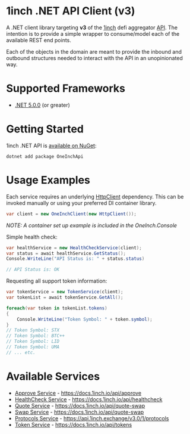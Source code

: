 # 1inch .NET API Client (v3)

A .NET client library targeting **v3** of the [1inch](https://app.1inch.io) defi aggregator [API](https://docs.1inch.io/api/). The intention is to provide a simple wrapper to consume/model each of the available REST end points. 

Each of the objects in the domain are meant to provide the inbound and outbound structures needed to interact with the API in an unopinionated way. 

# Supported Frameworks

* [.NET 5.0.0](https://dotnet.microsoft.com/download/dotnet/5.0) (or greater)

# Getting Started

1inch .NET API is [available on NuGet](https://www.nuget.org/packages/<tbd>/):

```
dotnet add package OneInchApi
```
# Usage Examples

Each service requires an underlying [HttpClient](https://docs.microsoft.com/en-us/dotnet/api/system.net.http.httpclient?view=net-5.0) dependency. This can be invoked manually or using your preferred DI container library.

```c#
var client = new OneInchClient(new HttpClient());
```
*NOTE: A container set up example is included in the OneInch.Console*


Simple health check:
```c#
var healthService = new HealthCheckService(client);
var status = await healthService.GetStatus();
Console.WriteLine("API Status is: " + status.status)

// API Status is: OK
```

Requesting all support token information:
```c#
var tokenService = new TokenService(client);
var tokenList = await tokenService.GetAll();

foreach(var token in tokenList.tokens)
{
    Console.WriteLine("Token Symbol: " + token.symbol);
}
// Token Symbol: STX
// Token Symbol: BTC++
// Token Symbol: LID
// Token Symbol: UMA
// ... etc.
```

# Available Services

* [Approve Service](/src/OneInch.Domain/Services/ApproveService.cs) - https://docs.1inch.io/api/approve
* [HealthCheck Service](/src/OneInch.Domain/Services/HealthCheckService.cs) - https://docs.1inch.io/api/healthcheck
* [Quote Service](/src/OneInch.Domain/Services/QuoteService.cs) - https://docs.1inch.io/api/quote-swap
* [Swap Service](/src/OneInch.Domain/Services/SwapService.cs) - https://docs.1inch.io/api/quote-swap
* [Protocols Service](/src/OneInch.Domain/Services/ProtocolsService.cs) - https://api.1inch.exchange/v3.0/1/protocols
* [Token Service](/src/OneInch.Domain/Services/TokenService.cs) - https://docs.1inch.io/api/tokens 



